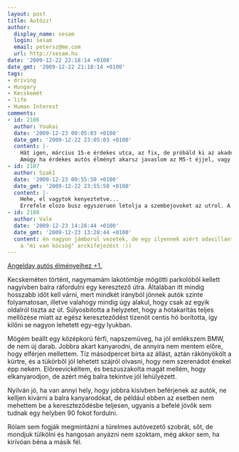 ```yaml
---
layout: post
title: Autózz!
author:
  display_name: sesam
  login: sesam
  email: petersz@me.com
  url: http://sesam.hu
date: '2009-12-22 22:18:14 +0100'
date_gmt: '2009-12-22 21:18:14 +0100'
tags:
- driving
- Hungary
- Kecskemét
- life
- Human Interest
comments:
- id: 2106
  author: Youkai
  date: '2009-12-23 00:05:03 +0100'
  date_gmt: '2009-12-22 23:05:03 +0100'
  content: |-
    Hát igen, március 15-e érdekes utca, az fix, de próbáld ki az akadémiát reggel 8 körül iskolaidőben, vagy este 17 után, ha azt túléled idegösszeomlás nélkül, akkor már elérted az ülő Budha állapotot. A hó takarítást meg ne is említsd kies városomban, mert sürgős városi képviselő/polgármester gyilkolhatnékom támad, azt mehetek a boztóvágós ipse mellé. A legédesebb az egészben, hogy amikor elkezdett esni a hó, direkt néztem, hogy este mikor indulnak be takarítani, hát nem indultak, másnap délelőtt 10 körül láttam, az első hótolót ami már dolgozott is. Aztán szépen meg is fagyott, eredmény, szépen nekem tolattak, januárban mehetek francia kapcsolatot ápolni a lokális Renault dealernél  :( .  Amúgy meg nem akarom a sztereotípiákat erősíteni, de valahogy a bajor/német autómárkák tulajdonosai, mintha a kocsi mellé kapnának egy intravénás agresszió kúrát is. Érdekes módon, fordos még nem dudált le, vajh miért???
    Amúgy ha érdekes autós élményt akarsz javaslom az M5-t éjjel, vagy kora hajnalban amikor még sötét van szeged felé. Biztos lesz pár szerb/német aki le akar tolni az árokban és nem ismeri a féket. Ha pedig terepralizni akarsz ajánlom Szeged belvárosát, 1,5 hete voltam utoljára, az út állapota közelítette a Kabuli viszonyokat, vagy volt út vagy nem, s akkora gödrök és bukkanók vannak, hogy ezek előállítása Kabulban az amerikai légierőnek komoly munkájába került, itt nálunk hozzák az KPM-ek és az útkarbantartók :(
- id: 2107
  author: Szak1
  date: '2009-12-23 00:55:50 +0100'
  date_gmt: '2009-12-22 23:55:50 +0100'
  content: |-
    Hehe, el vagytok kenyeztetve...
    Errefele elozo busz egyszeruen letolja a szembejovoket az utrol. A visszapillantotukrot meg a motor megvetelekor kiprobaltak erdekessegkeppen, azota nem hasznaljak... Napi izgalom, kaland, eletveszely. Neha meg az indonezek se tudjak, hogy epp miert fekudteek ra a dudara :) Ja, es mindez a bal oldalon.
- id: 2108
  author: Vale
  date: '2009-12-23 14:28:44 +0100'
  date_gmt: '2009-12-23 13:28:44 +0100'
  content: én nagyon jámborul vezetek, de egy ilyennek azért odavillantottam volna
    a "mi van köcsög" arckifejezést :))
---
```


[Angelday autós élményeihez +1.](http://plastik.hu/2009/12/21/budapest-2009-karacsony-elott-ket-nappal)

Kecskeméten történt, nagymamám lakótömbje mögötti parkolóból kellett nagyívben balra ráfordulni egy keresztező útra. Általában itt mindig hosszabb időt kell várni, mert mindkét irányból jönnek autók szinte folyamatosan, illetve valahogy mindig úgy alakul, hogy csak az egyik oldalról tiszta az út. Súlyosbította a helyzetet, hogy a hótakarítás teljes mellőzése miatt az egész kereszteződést tizenöt centis hó borította, így kilőni se nagyon lehetett egy-egy lyukban.

Mögém beállt egy középkorú férfi, napszemüveg, ha jól emlékszem BMW, de nem új darab. Jobbra akart kanyarodni, de annyira nem mentem előre, hogy elférjen mellettem. Tíz másodpercet bírta az állást, aztán rákönyökölt a kürtre, és a tükörből jól lehetett szájról olvasni, hogy nem szerenádot énekel épp nekem. Előreevickéltem, és beszuszakolta magát mellém, hogy elkanyarodjon, de azért még balra tekintve jól lehülyézett.

Nyilván jó, ha van annyi hely, hogy jobbra kisívben beférjenek az autók, ne kelljen kivárni a balra kanyarodókat, de például ebben az esetben nem mehettem be a kereszteződésbe teljesen, ugyanis a befelé jövők sem tudnak egy helyben 90 fokot fordulni.

Rólam sem fogják megmintázni a türelmes autóvezető szobrát, sőt, de mondjuk tülkölni és hangosan anyázni nem szoktam, még akkor sem, ha kirívóan béna a másik fél.
